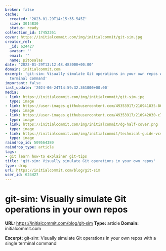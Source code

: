 ```yaml
---
broken: false
cache:
  created: '2023-01-29T14:15:35.545Z'
  size: 3014830
  status: ready
collection_id: 17452361
cover: https://initialcommit.com/img/initialcommit/git-sim.jpg
creator_ref:
  _id: 624427
  avatar: ''
  email: ''
  name: pitosalas
date: '2023-01-29T13:12:48.483000+00:00'
domain: initialcommit.com
excerpt: 'git-sim: Visually simulate Git operations in your own repos with a single
  terminal command'
important: false
last_update: '2024-06-24T14:59:32.361000+00:00'
media:
- link: https://initialcommit.com/img/initialcommit/git-sim.jpg
  type: image
- link: https://user-images.githubusercontent.com/49353917/210941835-80f032d2-4f06-4032-8dd0-98c8a2569049.jpg
  type: image
- link: https://user-images.githubusercontent.com/49353917/210942030-c7229488-571a-4943-a1f4-c6e4a0c8ccf3.jpg
  type: image
- link: https://initialcommit.com/img/initialcommit/dg-half-cover.png
  type: image
- link: https://initialcommit.com/img/initialcommit/technical-guide-vcs-internals.png
  type: image
raindrop_id: 509564380
raindrop_type: article
tags:
- git learn how-to explainer git-tips
title: 'git-sim: Visually simulate Git operations in your own repos'
type: drop
url: https://initialcommit.com/blog/git-sim
user_id: 624427
---
```


# git-sim: Visually simulate Git operations in your own repos

**URL:** https://initialcommit.com/blog/git-sim
**Type:** article
**Domain:** initialcommit.com

**Excerpt:** git-sim: Visually simulate Git operations in your own repos with a single terminal command
